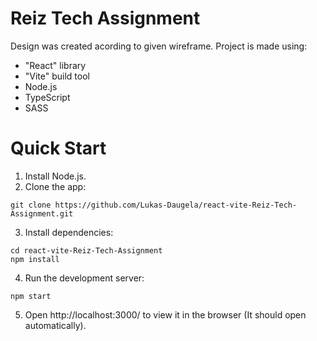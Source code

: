# Reiz Tech Assignment
Design was created acording to given wireframe.
Project is made using:
- "React" library
- "Vite" build tool
- Node.js
- TypeScript
- SASS

# Quick Start
1. Install Node.js.
2. Clone the app:
```
git clone https://github.com/Lukas-Daugela/react-vite-Reiz-Tech-Assignment.git
```
3. Install dependencies:
```
cd react-vite-Reiz-Tech-Assignment
npm install
```
4. Run the development server:
```
npm start
```
5. Open http://localhost:3000/ to view it in the browser (It should open automatically).
